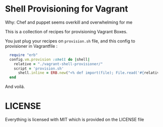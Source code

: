 Shell Provisioning for Vagrant
==============================

Why: Chef and puppet seems overkill and overwhelming for me

This is a collection of recipes for provisioning Vagrant Boxes.

You just plug your recipes on `provision.sh` file, and this config to provisioner in Vagrantfile :

```ruby
  require "erb"
  config.vm.provision :shell do |shell|
    relative = "./vagrant-shell-provisioner/"
    script = 'provision.sh'
	  shell.inline = ERB.new("<% def import(file); File.read('#{relative}' + file); end %>" + File.read("#{relative}#{script}")).result
  end
```

And voilá.


LICENSE
=========

Everything is licensed with MIT which is provided on the LICENSE file
